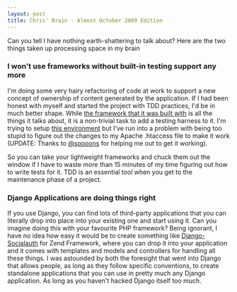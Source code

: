 ```yaml
--- 
layout: post
title: Chris' Brain - Almost October 2009 Edition
---
```

<p>Can you tell I have nothing earth-shattering to talk about?  Here are the two things taken up processing space in my brain</p>
<h3>I won't use frameworks without built-in testing support any more</h3>
<p>
I'm doing some very hairy refactoring of code at work to support a new concept of ownership of content generated by the application.  If I had been honest with myself and started the project with TDD practices, I'd be in much better shape.  While <a href="http://codeigniter.com">the framework that it was built with</a> is all the things it talks about, it is a non-trivial task to add a testing harness to it.  I'm trying to setup <a href="http://jamierumbelow.net/2009/08/11/setting-up-the-perfect-codeigniter-tdd-environment/">this environment</a> but I've run into a problem with being too stupid to figure out the changes to my Apache .htaccess file to make it work (UPDATE:  Thanks to <a href="http://twitter.com/spooons">@spooons</a> for helping me out to get it working).</p>
<p>
So you can take your lightweight frameworks and chuck them out the window if I have to waste more than 15 minutes of my time figuring out how to write tests for it.  TDD is an essential tool when you get to the maintenance phase of a project. 
</p>
<h3>Django Applications are doing things right</h3>
<p>
If you use Django, you can find lots of third-party applications that you can literally drop into place into your existing one and start using it.  Can you imagine doing this with your favourite PHP framework?  Being ignorant, I have no idea how easy it would be to create something like <a href="http://uswaretech.com/blog/2009/08/django-socialauth-login-via-twitter-facebook-openid-yahoo-google/">Django-Socialauth</a> for Zend Framework, where you can drop it into your application and it comes with templates and models and controllers for handling all these things.   I was astounded by both the foresight that went into Django that allows people, as long as they follow specific conventions, to create standalone applications that you can use in pretty much any Django application.  As long as you haven't hacked Django itself too much.
</p>
